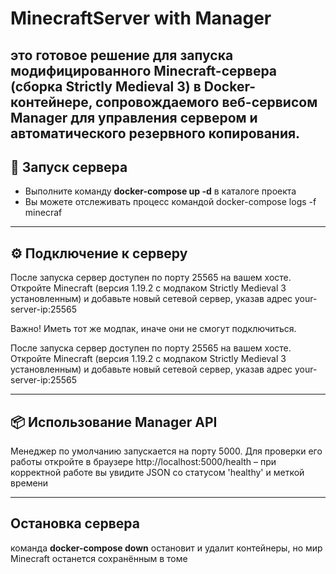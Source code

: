 # MinecraftServer with Manager
это готовое решение для запуска модифицированного Minecraft-сервера (сборка Strictly Medieval 3) в Docker-контейнере, 
сопровождаемого веб-сервисом Manager для управления сервером и автоматического резервного копирования.
---

## 🚀 Запуск сервера
- Выполните команду **docker-compose up -d**  в каталоге проекта
- Вы можете отслеживать процесс командой docker-compose logs -f minecraf

---

## ⚙️ Подключение к серверу
После запуска сервер доступен по порту 25565 на вашем хосте. 
Откройте Minecraft (версия 1.19.2 с модпаком Strictly Medieval 3 установленным) 
и добавьте новый сетевой сервер, указав адрес your-server-ip:25565

Важно! Иметь тот же модпак, иначе они не смогут подключиться.

После запуска сервер доступен по порту 25565 на вашем хосте. 
Откройте Minecraft (версия 1.19.2 с модпаком Strictly Medieval 3 установленным)
и добавьте новый сетевой сервер, указав адрес your-server-ip:25565

---


## 📦 Использование Manager API
Менеджер по умолчанию запускается на порту 5000. 
Для проверки его работы откройте в браузере
http://localhost:5000/health – при корректной работе 
вы увидите JSON со статусом 'healthy' и меткой времени

---

 
## Остановка сервера
команда **docker-compose down** остановит и удалит контейнеры, 
но мир Minecraft останется сохранённым в томе